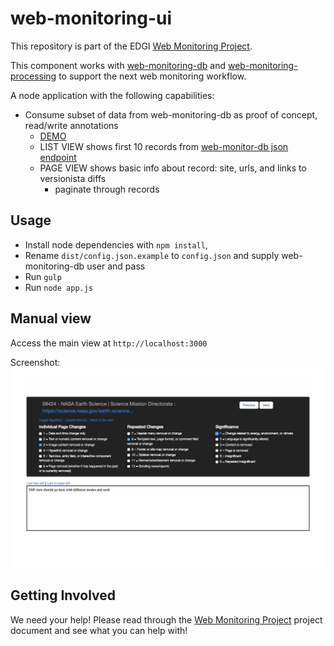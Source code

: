# web-monitoring-ui

This repository is part of the EDGI [Web Monitoring Project](https://github.com/edgi-govdata-archiving/web-monitoring).

This component works with [web-monitoring-db](https://github.com/edgi-govdata-archiving/web-monitoring-db) and [web-monitoring-processing](https://github.com/edgi-govdata-archiving/web-monitoring-processing) to support the next web monitoring workflow.

A node application with the following capabilities:
* Consume subset of data from web-monitoring-db as proof of concept, read/write annotations
    * [DEMO](https://edgi-web-monitor-ui.herokuapp.com)
    * LIST VIEW shows first 10 records from [web-monitor-db json endpoint](https://web-monitoring-db.herokuapp.com/pages.json)
    * PAGE VIEW shows basic info about record: site, urls, and links to versionista diffs
        * paginate through records

## Usage
* Install node dependencies with `npm install`, 
* Rename `dist/config.json.example` to `config.json` and supply web-monitoring-db user and pass
* Run `gulp`
* Run `node app.js`

## Manual view
Access the main view at `http://localhost:3000`

Screenshot:
![screenshot](screenshot.png)

## Getting Involved

We need your help! Please read through the [Web Monitoring Project](https://github.com/edgi-govdata-archiving/web-monitoring) project document and see what you can help with!
